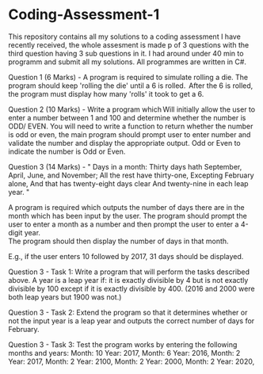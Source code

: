 # Coding-Assessment-1
This repository contains all my solutions to a coding assessment I have recently received, the whole assesment is made p of 3 questions with
the third question having 3 sub questions in it. I had around under 40 min to programm and submit all my solutions. 
All programmes are written in C#.


Question 1 (6 Marks) - A program is required to simulate rolling a die. 
The program should keep 'rolling the die' until a 6 is rolled. 
After the 6 is rolled, the program must display how many 'rolls' it took to get a 6.  

Question 2 (10 Marks) - Write a program which Will initially allow 
the user to enter a number between 1 and 100 and determine whether the 
number is ODD/ EVEN. You will need to write a function to return whether the 
number is odd or even, the main program should prompt user to enter number 
and validate the number and display the appropriate output. Odd or Even to 
indicate the number is Odd or Even. 

Question 3 (14 Marks) - 
" Days in a month: 
Thirty days hath September, 
April, June, and November; 
All the rest have thirty-one, 
Excepting February alone, 
And that has twenty-eight days clear 
And twenty-nine in each leap year. "

A program is required which outputs the number of days there are in the month which has been input by the user. 
The program should prompt the user to enter a month as a number and then prompt the user to enter a 4-digit year.  
The program should then display the number of days in that month. 

E.g., if the user enters 10 followed by 2017, 31 days should be displayed. 


Question 3 - Task 1: 
Write a program that will perform the tasks described above. A year is a leap year if: 
it is exactly divisible by 4 but is not exactly divisible by 100 except if it is exactly divisible by 400. 
(2016 and 2000 were both leap years but 1900 was not.)

Question 3 - Task 2: 
Extend the program so that it determines whether or not the input year is a leap year and outputs the correct number of days for February. 

Question 3 - Task 3: 
Test the program works by entering the following months and years: 
Month: 10	Year: 2017, 
Month: 6	Year: 2016, 
Month: 2	Year: 2017, 
Month: 2	Year: 2100, 
Month: 2	Year: 2000, 
Month: 2	Year: 2020,
